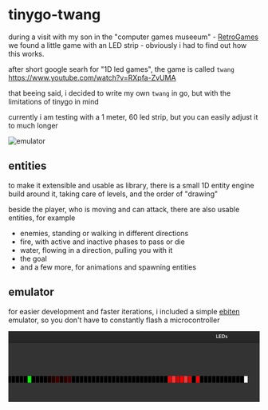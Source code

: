 # tinygo-twang

during a visit with my son in the "computer games museeum" - [RetroGames](https://www.retrogames.info/) we found a little game with an LED strip - obviously i had to find out how this works.

after short google searh for "1D led games", the game is called `twang`  https://www.youtube.com/watch?v=RXpfa-ZvUMA

that beeing said, i decided to write my own `twang` in go, but with the limitations of tinygo in mind

currently i am testing with a 1 meter, 60 led strip, but you can easily adjust it to much longer

![emulator](images/tinygotwang_sm.gif)

## entities

to make it extensible and usable as library, there is a small 1D entity engine build around it, taking care of levels, and the order of "drawing"

beside the player, who is moving and can attack, there are also usable entities, for example

* enemies, standing or walking in different directions
* fire, with active and inactive phases to pass or die
* water, flowing in a direction, pulling you with it
* the goal
* and a few more, for animations and spawning entities

## emulator

for easier development and faster iterations, i included a simple [ebiten](https://ebitengine.org/) emulator, so you don't have to constantly flash a microcontroller


![emulator](images/emulator.png)
